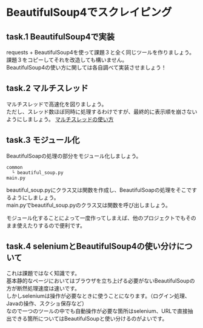 # BeautifulSoup4でスクレイピング

## task.1 BeautifulSoup4で実装

requests + BeautifulSoup4を使って課題３と全く同じツールを作りましょう。  
課題３をコピーしてそれを改造しても構いません。  
BeautifulSoup4の使い方に関しては各自調べて実装させましょう！

## task.2 マルチスレッド

マルチスレッドで高速化を図りましょう。  
ただし、スレッド数ほぼ同時に処理するわけですが、最終的に表示順を崩さないようにしましょう。
[マルチスレッドの使い方](https://qiita.com/disk131/items/7ee924d01671f1c4d182)

## task.3 モジュール化
BeautifulSoapの処理の部分をモジュール化しましょう。  

```
common
  └ beautiful_soup.py
main.py
```

beautiful_soup.pyにクラス又は関数を作成し、BeautifulSoapの処理をそこでするようにしましょう。  
main.pyでbeautiful_soup.pyのクラス又は関数を呼び出しましょう。

モジュール化することによって一度作ってしまえば、他のプロジェクトでもそのまま使えたりするので便利です。

## task.4 seleniumとBeautifulSoup4の使い分けについて
これは課題ではなく知識です。  
基本静的なページにおいてはブラウザを立ち上げる必要がないBeautifulSoupの方が断然処理速度は速いです。  
しかしseleniumは操作が必要なときに使うことになります。（ログイン処理、Javaの操作、スクショ保存など）  
なので一つのツールの中でも自動操作が必要な箇所はselenium、URLで直接抽出できる箇所についてはBeautifulSoupと使い分けるのがよいです。

